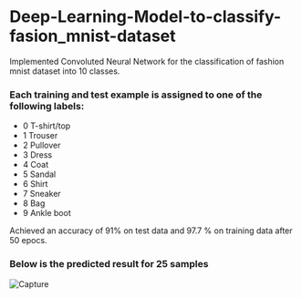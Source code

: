 # Deep-Learning-Model-to-classify-fasion_mnist-dataset
Implemented Convoluted Neural Network for the classification of fashion mnist dataset into 10 classes.
### Each training and test example is assigned to one of the following labels:
- 0 T-shirt/top
- 1 Trouser
- 2 Pullover
- 3 Dress
- 4 Coat
- 5 Sandal
- 6 Shirt
- 7 Sneaker
- 8 Bag
- 9 Ankle boot

Achieved an accuracy of 91% on test data and 97.7 % on training data after 50 epocs.

### Below is the predicted result for 25 samples

![Capture](https://user-images.githubusercontent.com/37111089/84564832-5dd7d100-ad82-11ea-979e-d09b2210e2f0.JPG)


